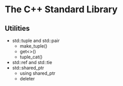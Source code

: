 # The C++ Standard Library

## Utilities

* std::tuple and std::pair
  * make_tuple()
  * get<>()
  * tuple_cat()
* std::ref and std::tie
* std::shared_ptr
  * using shared_ptr
  * deleter
